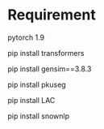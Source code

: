# Requirement

pytorch 1.9

pip install transformers

pip install gensim==3.8.3

pip install pkuseg

pip install LAC

pip install snownlp


